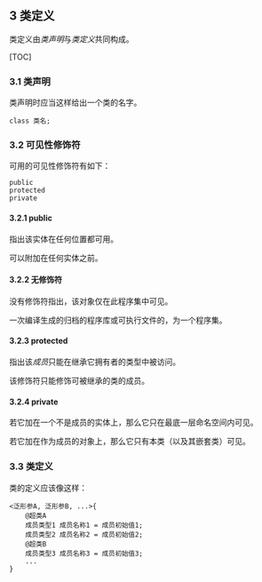 ## 3 类定义

类定义由*类声明*与*类定义*共同构成。

[TOC]

### 3.1 类声明

类声明时应当这样给出一个类的名字。

``` 
class 类名;
```

### 3.2 可见性修饰符

可用的可见性修饰符有如下：

``` 
public
protected
private
```

#### 3.2.1 public

指出该实体在任何位置都可用。

可以附加在任何实体之前。

#### 3.2.2 无修饰符

没有修饰符指出，该对象仅在此程序集中可见。

一次编译生成的归档的程序库或可执行文件的，为一个程序集。

#### 3.2.3 protected

指出该*成员*只能在继承它拥有者的类型中被访问。

该修饰符只能修饰可被继承的类的成员。

#### 3.2.4 private

若它加在一个不是成员的实体上，那么它只在最底一层命名空间内可见。

若它加在作为成员的对象上，那么它只有本类（以及其嵌套类）可见。

### 3.3 类定义

类的定义应该像这样：

``` 
<泛形参A, 泛形参B, ...>{
	@超类A
   	成员类型1 成员名称1 = 成员初始值1;
    成员类型2 成员名称2 = 成员初始值2;
    @超类B
    成员类型3 成员名称3 = 成员初始值3;
    ...
}
```